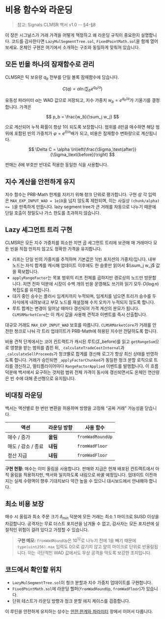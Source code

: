 # 비용 함수와 라운딩

> 참고: Signals CLMSR 백서 v1.0 -- §4-§8

이 장은 시그널스가 거래 가격을 어떻게 책정하고 왜 라운딩 규칙이 중요한지 설명합니다. 코드를 감사한다면 `LazyMulSegmentTree.sol`, `FixedPointMath.sol`을 함께 열어 보세요. 온체인 구현은 여기에서 소개하는 구조와 동일하게 맞춰져 있습니다.

## 모든 빈을 하나의 잠재함수로 관리

CLMSR은 틱 보유량 $q_b$ 전부를 단일 볼록 잠재함수에 담습니다.

$$
C(q) = \alpha \ln \left( \sum_b e^{q_b / \alpha} \right)
$$

유동성 파라미터 $\alpha$는 WAD 값으로 저장되고, 지수 가중치 $w_b = e^{q_b/\alpha}$가 기울기를 결정합니다. 가격은

$$
p_b = \frac{w_b}{\sum_j w_j}
$$

으로 계산되어 누적 확률이 항상 1이 되도록 보장합니다. 범위를 $\delta$만큼 매수하면 해당 범위에 포함된 빈의 가중치가 $\varphi = e^{\delta/\alpha}$배가 되고, 비용은 잠재함수 변화량으로 계산됩니다.

$$
\Delta C = \alpha \ln\left(\frac{\Sigma_\text{after}}{\Sigma_\text{before}}\right)
$$

판매는 $\delta$에 부호만 반대로 적용한 동일한 식을 사용합니다.

## 지수 계산을 안전하게 유지

지수 함수는 PRB-Math 한계를 지키기 위해 청크 단위로 평가합니다. 구현 상 각 입력은 `MAX_EXP_INPUT_WAD = 1e18`을 넘지 않도록 제한되며, 이는 사실상 `(chunk/alpha) <= 1`을 만족하게 만듭니다. lazy segment tree가 큰 거래를 자동으로 나누기 때문에 단일 호출이 정밀도나 가스 한도를 초과하지 않습니다.

## Lazy 세그먼트 트리 구현

CLMSR은 모든 지수 가중치를 희소한 지연 곱 세그먼트 트리에 보관해 매 거래마다 모든 빈을 직접 만지지 않고도 정확한 가격을 유지합니다.

- 리프는 단일 빈의 가중치를 추적하며 기본값은 1(빈 포지션의 가중치)입니다. 내부 노드는 자식 합계를 캐시해 업데이트 이후에도 한 슬롯만 읽어서 $\\sum_j w_j$ 값을 확보합니다.
- `applyRangeFactor`는 목표 범위의 리프 전체를 곱하지만 경로상의 노드만 방문합니다. 지연 전파 덕분에 시장이 수백 개의 빈을 운영해도 쓰기와 읽기 모두 $O(\log n)$ 복잡도를 유지합니다.
- 대기 중인 승수는 플러시 임계치까지 누적되며, 임계치를 넘으면 트리가 승수를 두 자식에게 내려보내고 부모 노드를 재설정해 수치 오차가 누적되지 않도록 합니다.
- 루트 합계는 변경이 일어날 때마다 갱신되어 가격 계산의 분모가 됩니다. `CLMSRMarketCore`는 이 캐시 값을 사용해 견적과 이벤트를 즉시 산출합니다.

대규모 거래도 `MAX_EXP_INPUT_WAD` 보호를 따릅니다. `CLMSRMarketCore`가 거래를 안전한 청크로 나눠 각 트리 업데이트가 PRB-Math에 허용된 지수만 전달하도록 합니다.

비용 견적 단계에서는 코어 컨트랙트가 캐시된 루트(Σ_before)를 읽고 `getRangeSum`으로 영향을 받는 범위를 좁힌 뒤, `_calculateTradeCostInternal`과 `_calculateSellProceeds`가 청크별로 합계를 갱신해 로그가 항상 최신 상태를 반영하도록 합니다. 거래가 승인되면 `_applyFactorChunked`가 동일한 청크 분할 로직으로 트리를 갱신하고, 멀티플라이어마다 `RangeFactorApplied` 이벤트를 발행합니다. 이 흐름 덕분에 백서에서 요구하는 것처럼 범위 전체 가격이 동시에 갱신되면서도 온체인 연산량은 빈 수에 대해 준선형으로 유지됩니다.

## 비대칭 라운딩

백서는 액션별로 한 번만 변환을 허용하며 방향을 고정해 “공짜 거래” 가능성을 닫습니다.

| 액션 | 라운딩 방향 | 사용 함수 |
| --- | --- | --- |
| 매수 / 증가 | **올림** | `fromWadRoundUp` |
| 매도 / 감소 / 종료 | **내림** | `fromWadFloor` |
| 정산 지급 | **내림** | `fromWadFloor` |

**구현 현황:** 매수는 이미 올림을 사용합니다. 판매와 지급은 현재 배포된 컨트랙트에서 아직 올림을 적용하지만, 백서와 일치하도록 내림으로 바꿀 예정입니다. 업데이트 이전까지는 실제 수령액이 향후 기대치보다 약간 높을 수 있으니 대시보드에서 안내해야 합니다.

## 최소 비용 보장

매수 시 올림과 최소 주문 크기 $\delta_{\min}$ 덕분에 모든 거래는 최소 1 마이크로 SUSD 이상을 차감합니다. 공격자는 무료 더스트 포지션을 남겨둘 수 없고, 감사자는 모든 포지션에 실질적인 위험이 걸려 있다고 가정할 수 있습니다.

> **구현 메모:** `fromWadRoundUp`은 $10^{12}$로 나누기 전에 1을 빼기 때문에 `type(uint256).max` 입력도 0으로 감기지 않고 양의 마이크로 단위로 반올림됩니다. 이는 극단적인 WAD 값에서도 무상 공격을 막도록 보강한 조치입니다.

## 코드에서 확인할 위치

- `LazyMulSegmentTree.sol`이 청크 분할과 지수 가중치 업데이트를 구현합니다.
- `FixedPointMath.sol`에 라운딩 헬퍼(`fromWadRoundUp`, `fromWadFloor`)가 있습니다.
- 단위 테스트가 라운딩 방향과 청크 분할 에지 케이스를 검증합니다.

이 루틴을 안전하게 유지하는 상수는 [안전 한계와 파라미터](safety-parameters.md) 장에서 이어서 다룹니다.
